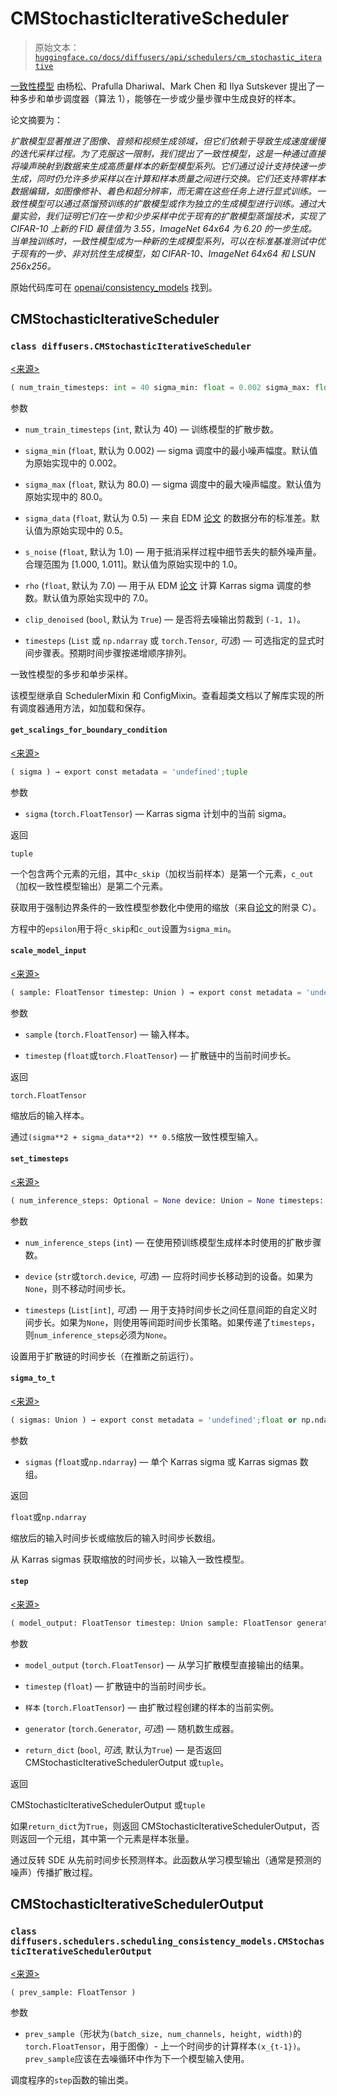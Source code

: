 # CMStochasticIterativeScheduler

> 原始文本：[`huggingface.co/docs/diffusers/api/schedulers/cm_stochastic_iterative`](https://huggingface.co/docs/diffusers/api/schedulers/cm_stochastic_iterative)

[一致性模型](https://huggingface.co/papers/2303.01469) 由杨松、Prafulla Dhariwal、Mark Chen 和 Ilya Sutskever 提出了一种多步和单步调度器（算法 1），能够在一步或少量步骤中生成良好的样本。

论文摘要为：

*扩散模型显著推进了图像、音频和视频生成领域，但它们依赖于导致生成速度缓慢的迭代采样过程。为了克服这一限制，我们提出了一致性模型，这是一种通过直接将噪声映射到数据来生成高质量样本的新型模型系列。它们通过设计支持快速一步生成，同时仍允许多步采样以在计算和样本质量之间进行交换。它们还支持零样本数据编辑，如图像修补、着色和超分辨率，而无需在这些任务上进行显式训练。一致性模型可以通过蒸馏预训练的扩散模型或作为独立的生成模型进行训练。通过大量实验，我们证明它们在一步和少步采样中优于现有的扩散模型蒸馏技术，实现了 CIFAR-10 上新的 FID 最佳值为 3.55，ImageNet 64x64 为 6.20 的一步生成。当单独训练时，一致性模型成为一种新的生成模型系列，可以在标准基准测试中优于现有的一步、非对抗性生成模型，如 CIFAR-10、ImageNet 64x64 和 LSUN 256x256。*

原始代码库可在 [openai/consistency_models](https://github.com/openai/consistency_models) 找到。

## CMStochasticIterativeScheduler

### `class diffusers.CMStochasticIterativeScheduler`

[<来源>](https://github.com/huggingface/diffusers/blob/v0.26.3/src/diffusers/schedulers/scheduling_consistency_models.py#L44)

```py
( num_train_timesteps: int = 40 sigma_min: float = 0.002 sigma_max: float = 80.0 sigma_data: float = 0.5 s_noise: float = 1.0 rho: float = 7.0 clip_denoised: bool = True )
```

参数

+   `num_train_timesteps` (`int`, 默认为 40) — 训练模型的扩散步数。

+   `sigma_min` (`float`, 默认为 0.002) — sigma 调度中的最小噪声幅度。默认值为原始实现中的 0.002。

+   `sigma_max` (`float`, 默认为 80.0) — sigma 调度中的最大噪声幅度。默认值为原始实现中的 80.0。

+   `sigma_data` (`float`, 默认为 0.5) — 来自 EDM [论文](https://huggingface.co/papers/2206.00364) 的数据分布的标准差。默认值为原始实现中的 0.5。

+   `s_noise` (`float`, 默认为 1.0) — 用于抵消采样过程中细节丢失的额外噪声量。合理范围为 [1.000, 1.011]。默认值为原始实现中的 1.0。

+   `rho` (`float`, 默认为 7.0) — 用于从 EDM [论文](https://huggingface.co/papers/2206.00364) 计算 Karras sigma 调度的参数。默认值为原始实现中的 7.0。

+   `clip_denoised` (`bool`, 默认为 `True`) — 是否将去噪输出剪裁到 `(-1, 1)`。

+   `timesteps` (`List` 或 `np.ndarray` 或 `torch.Tensor`, *可选*) — 可选指定的显式时间步骤表。预期时间步骤按递增顺序排列。

一致性模型的多步和单步采样。

该模型继承自 SchedulerMixin 和 ConfigMixin。查看超类文档以了解库实现的所有调度器通用方法，如加载和保存。

#### `get_scalings_for_boundary_condition`

[<来源>](https://github.com/huggingface/diffusers/blob/v0.26.3/src/diffusers/schedulers/scheduling_consistency_models.py#L256)

```py
( sigma ) → export const metadata = 'undefined';tuple
```

参数

+   `sigma` (`torch.FloatTensor`) — Karras sigma 计划中的当前 sigma。

返回

`tuple`

一个包含两个元素的元组，其中`c_skip`（加权当前样本）是第一个元素，`c_out`（加权一致性模型输出）是第二个元素。

获取用于强制边界条件的一致性模型参数化中使用的缩放（来自[论文](https://huggingface.co/papers/2303.01469)的附录 C）。

方程中的`epsilon`用于将`c_skip`和`c_out`设置为`sigma_min`。

#### `scale_model_input`

[<来源>](https://github.com/huggingface/diffusers/blob/v0.26.3/src/diffusers/schedulers/scheduling_consistency_models.py#L117)

```py
( sample: FloatTensor timestep: Union ) → export const metadata = 'undefined';torch.FloatTensor
```

参数

+   `sample` (`torch.FloatTensor`) — 输入样本。

+   `timestep` (`float`或`torch.FloatTensor`) — 扩散链中的当前时间步长。

返回

`torch.FloatTensor`

缩放后的输入样本。

通过`(sigma**2 + sigma_data**2) ** 0.5`缩放一致性模型输入。

#### `set_timesteps`

[<来源>](https://github.com/huggingface/diffusers/blob/v0.26.3/src/diffusers/schedulers/scheduling_consistency_models.py#L163)

```py
( num_inference_steps: Optional = None device: Union = None timesteps: Optional = None )
```

参数

+   `num_inference_steps` (`int`) — 在使用预训练模型生成样本时使用的扩散步骤数。

+   `device` (`str`或`torch.device`, *可选*) — 应将时间步长移动到的设备。如果为`None`，则不移动时间步长。

+   `timesteps` (`List[int]`, *可选*) — 用于支持时间步长之间任意间距的自定义时间步长。如果为`None`，则使用等间距时间步长策略。如果传递了`timesteps`，则`num_inference_steps`必须为`None`。

设置用于扩散链的时间步长（在推断之前运行）。

#### `sigma_to_t`

[<来源>](https://github.com/huggingface/diffusers/blob/v0.26.3/src/diffusers/schedulers/scheduling_consistency_models.py#L144)

```py
( sigmas: Union ) → export const metadata = 'undefined';float or np.ndarray
```

参数

+   `sigmas` (`float`或`np.ndarray`) — 单个 Karras sigma 或 Karras sigmas 数组。

返回

`float`或`np.ndarray`

缩放后的输入时间步长或缩放后的输入时间步长数组。

从 Karras sigmas 获取缩放的时间步长，以输入一致性模型。

#### `step`

[<来源>](https://github.com/huggingface/diffusers/blob/v0.26.3/src/diffusers/schedulers/scheduling_consistency_models.py#L301)

```py
( model_output: FloatTensor timestep: Union sample: FloatTensor generator: Optional = None return_dict: bool = True ) → export const metadata = 'undefined';CMStochasticIterativeSchedulerOutput or tuple
```

参数

+   `model_output` (`torch.FloatTensor`) — 从学习扩散模型直接输出的结果。

+   `timestep` (`float`) — 扩散链中的当前时间步长。

+   `样本` (`torch.FloatTensor`) — 由扩散过程创建的样本的当前实例。

+   `generator` (`torch.Generator`, *可选*) — 随机数生成器。

+   `return_dict` (`bool`, *可选*, 默认为`True`) — 是否返回 CMStochasticIterativeSchedulerOutput 或`tuple`。

返回

CMStochasticIterativeSchedulerOutput 或`tuple`

如果`return_dict`为`True`，则返回 CMStochasticIterativeSchedulerOutput，否则返回一个元组，其中第一个元素是样本张量。

通过反转 SDE 从先前时间步长预测样本。此函数从学习模型输出（通常是预测的噪声）传播扩散过程。

## CMStochasticIterativeSchedulerOutput

### `class diffusers.schedulers.scheduling_consistency_models.CMStochasticIterativeSchedulerOutput`

[<来源>](https://github.com/huggingface/diffusers/blob/v0.26.3/src/diffusers/schedulers/scheduling_consistency_models.py#L30)

```py
( prev_sample: FloatTensor )
```

参数

+   `prev_sample`（形状为`(batch_size, num_channels, height, width)`的`torch.FloatTensor`，用于图像）- 上一个时间步的计算样本`(x_{t-1})`。`prev_sample`应该在去噪循环中作为下一个模型输入使用。

调度程序的`step`函数的输出类。

